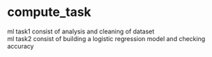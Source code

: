 # compute_task
ml task1 consist of analysis and cleaning of dataset<br/>
ml task2 consist of building a logistic regression model and checking accuracy

